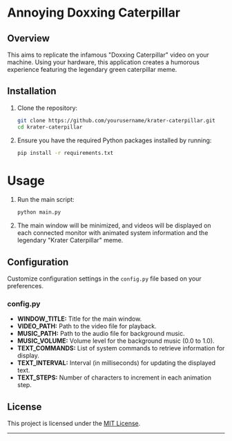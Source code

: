 # Annoying Doxxing Caterpillar

## Overview
This aims to replicate the infamous "Doxxing Caterpillar" video on your machine. Using your hardware, this application creates a humorous experience featuring the legendary green caterpillar meme.

## Installation
1. Clone the repository:
   ```bash
   git clone https://github.com/yourusername/krater-caterpillar.git
   cd krater-caterpillar
   ```

2. Ensure you have the required Python packages installed by running:
    ```bash
    pip install -r requirements.txt
    ```

# Usage
1. Run the main script:
   ```bash
   python main.py
   ```
2. The main window will be minimized, and videos will be displayed on each connected monitor with animated system information and the legendary "Krater Caterpillar" meme.

## Configuration
Customize configuration settings in the `config.py` file based on your preferences.

### config.py
- **WINDOW_TITLE:** Title for the main window.
- **VIDEO_PATH:** Path to the video file for playback.
- **MUSIC_PATH:** Path to the audio file for background music.
- **MUSIC_VOLUME:** Volume level for the background music (0.0 to 1.0).
- **TEXT_COMMANDS:** List of system commands to retrieve information for display.
- **TEXT_INTERVAL:** Interval (in milliseconds) for updating the displayed text.
- **TEXT_STEPS:** Number of characters to increment in each animation step.

## License
This project is licensed under the [MIT License](LICENSE).

---